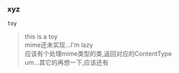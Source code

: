 ### xyz 
`toy`
>this is a toy
<br>mime还未实现...I'm lazy
<br>应该有个处理mime类型的类,返回对应的ContentType
<br>um...其它的再想一下,应该还有
